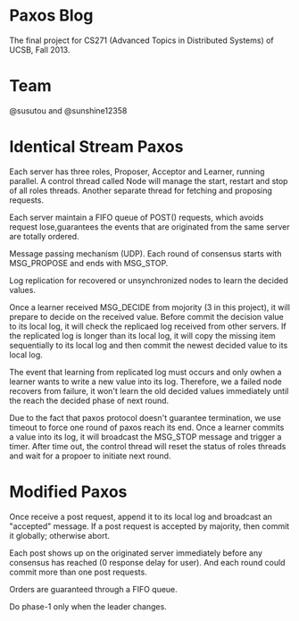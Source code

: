 Paxos Blog
==========

The final project for CS271 (Advanced Topics in Distributed Systems) of UCSB,
Fall 2013.


Team
====
@susutou and @sunshine12358


Identical Stream Paxos
======================

Each server has three roles, Proposer, Acceptor and Learner, running parallel. A control thread called Node will manage the start, restart and stop of all roles threads. Another separate thread for fetching and proposing requests.

Each server maintain a FIFO queue of POST() requests, which avoids request lose,guarantees the events that are originated from the same server are totally ordered.

Message passing mechanism (UDP). Each round of consensus starts with MSG_PROPOSE and ends with MSG_STOP.

Log replication for recovered or unsynchronized nodes to learn the decided values.

Once a learner received MSG_DECIDE from mojority (3 in this project), it will prepare to decide on the received value. Before commit the decision value to its local log, it will check the replicaed log received from other servers. If the replicated log is longer than its local log, it will copy the missing item sequentially to its local log and then commit the newest decided value to its local log.

The event that learning from replicated log must occurs and only owhen a learner wants to write a new value into its log. Therefore, we a failed node recovers from failure, it won't learn the old decided values immediately until the reach the decided phase of next round.

Due to the fact that paxos protocol doesn't guarantee termination, we use timeout to force one round of paxos reach its end. Once a learner commits a value into its log, it will broadcast the MSG_STOP message and trigger a timer. After time out, the control thread will reset the status of roles threads and wait for a propoer to initiate next round.


Modified Paxos
==============

Once receive a post request, append it to its local log and broadcast an "accepted" message. If a post request is accepted by majority, then commit it globally; otherwise abort. 

Each post shows up on the originated server immediately before any consensus has reached (0 response delay for user). And each round could commit more than one post requests.

Orders are guaranteed through a FIFO queue.

Do phase-1 only when the leader changes.